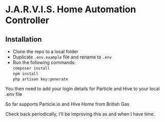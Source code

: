 # J.A.R.V.I.S. Home Automation Controller  
## Installation  
* Clone the repo to a local folder
* Duplicate `.env.example` file and rename to `.env`
* Run the following commands:  
`composer install`  
`npm install`  
`php artisan key:generate`  

You then need to add your login details for Particle and Hive to your local .env file  

So far supports Particle.io and Hive Home from British Gas  

Check back periodically, I'll be improving this as and when I have time.

